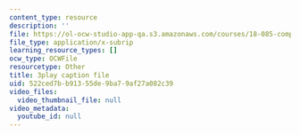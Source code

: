 ```yaml
---
content_type: resource
description: ''
file: https://ol-ocw-studio-app-qa.s3.amazonaws.com/courses/18-085-computational-science-and-engineering-i-fall-2008/522ced7bb91355de9ba79af27a082c39_tkyv1D1tZGg.vtt
file_type: application/x-subrip
learning_resource_types: []
ocw_type: OCWFile
resourcetype: Other
title: 3play caption file
uid: 522ced7b-b913-55de-9ba7-9af27a082c39
video_files:
  video_thumbnail_file: null
video_metadata:
  youtube_id: null
---
```


